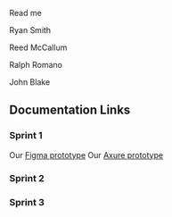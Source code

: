 Read me

Ryan Smith

Reed McCallum

Ralph Romano

John Blake

## Documentation Links
### Sprint 1
<!-- Embed a link: [text to display](URL) -->
Our [Figma prototype](https://www.figma.com/file/pB2S3zt0c5pR87naSaYagq/Matchmaker-Screens?type=design&mode=design&t=aeT32b5Uxtd5F4nz-1) 
Our [Axure prototype](https://pyg1ke.axshare.com/?id=1p68ca&p=login&sc=2 )


### Sprint 2


### Sprint 3
